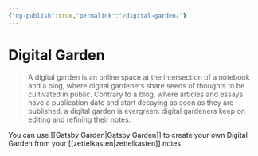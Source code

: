 ```yaml
---
{"dg-publish":true,"permalink":"/digital-garden/"}
---
```



# Digital Garden

> A digital garden is an online space at the intersection of a notebook and a blog, where digital gardeners share seeds of thoughts to be cultivated in public. Contrary to a blog, where articles and essays have a publication date and start decaying as soon as they are published, a digital garden is evergreen: digital gardeners keep on editing and refining their notes.

You can use [[Gatsby Garden\|Gatsby Garden]] to create your own Digital Garden from your [[zettelkasten\|zettelkasten]] notes.
